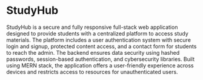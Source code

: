# StudyHub
StudyHub is a secure and fully responsive full-stack web application designed to provide students with a centralized platform to access study materials. 
The platform includes a user authentication system with secure login and signup, protected content access, and a contact form for students to reach the admin. The backend ensures data security using hashed passwords, session-based authentication, and cybersecurity libraries. Built using MERN stack, the application offers a user-friendly experience across devices and restricts access to resources for unauthenticated users.

